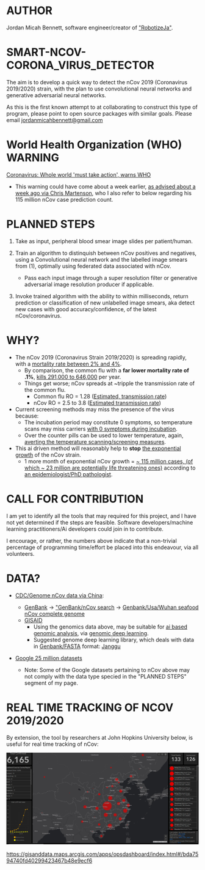 # AUTHOR
Jordan Micah Bennett, software engineer/creator of ["RobotizeJa"](https://github.com/JordanMicahBennett/ROBOTIZE_JA).

# SMART-NCOV-CORONA_VIRUS_DETECTOR
The aim is to develop a quick way to detect the nCov 2019 (Coronavirus 2019/2020) strain, with the plan to use convolutional neural networks and generative adversarial neural networks.

As this is the first known attempt to at collaborating to construct this type of program, please point to open source packages with similar goals. Please email jordanmicahbennett@gmail.com


# World Health Organization (WHO) WARNING
[Coronavirus: Whole world 'must take action', warns WHO](https://www.bbc.com/news/world-asia-china-51299195)    
   * This warning could have come about a week earlier, [as advised about a week ago via Chris Martenson](https://www.youtube.com/watch?v=Nk5P_iRYwTY), who I also refer to below regarding his 115 million nCov case prediction count.




# PLANNED STEPS

1. Take as input, peripheral blood smear image slides per patient/human.

2. Train an algorithm to distinquish between nCov positives and negatives, using a Convolutional neural network and the labelled image smears from (1), optimally using federated data associated with nCov.
    * Pass each input image through a super resolution filter or generative adversarial image resolution producer if applicable.

3. Invoke trained algorithm with the ability to within milliseconds, return prediction or classification of new unlabelled image smears, aka detect new cases with good accuracy/confidence, of the latest nCov/coronavirus.
  


# WHY?

* The nCov 2019 (Coronavirus Strain 2019/2020) is spreading rapidly, with a [mortality rate between 2% and 4%](https://www.worldometers.info/coronavirus/).  
    * By comparison, the common flu with a **far lower mortality rate of .1%**, [kills 291,000 to 646,000](https://www.medicinenet.com/script/main/art.asp?articlekey=208914) per year.
    * Things get worse; nCov spreads at ~tripple the transmission rate of the common flu. 
       * Common flu RO = 1.28 ([Estimated, transmission rate](https://bmcinfectdis.biomedcentral.com/articles/10.1186/1471-2334-14-480))
       * nCov RO = 2.5 to 3.8 ([Estimated transmission rate](https://www.sciencenews.org/article/how-new-wuhan-coronavirus-stacks-up-against-sars-mers))
* Current screening methods may miss the presence of the virus because:
    * The incubation period may constitute 0 symptoms, so temperature scans may miss carriers [with 0 symptoms during incubation](https://www.japantimes.co.jp/news/2020/01/26/asia-pacific/science-health-asia-pacific/fever-china-virus-detection-harder/).
    * Over the counter pills can be used to lower temperature, again, [averting the temperature scanning/screening measures](https://www.dailymail.co.uk/health/article-7924801/Chinese-woman-bragged-cheating-airport-coronavirus-screenings-tracked-France.html).
* This ai driven method will reasonably help to **stop** [the exponential growth](http://www.renewamerica.com/columns/cherry/200126) of the nCov strain. 
    * 1 more month of exponential nCov growth = [~ 115 million cases, (of which ~ 23 million are potentially life threatening ones)](https://www.youtube.com/watch?v=Yq3Y9rmlEQE) according to [an epidemiologist/PhD pathologist](https://en.wikipedia.org/wiki/Christopher_Martenson).
    

# CALL FOR CONTRIBUTION
I am yet to identify all the tools that may required for this project, and I have not yet determined if the steps are feasible. Software developers/machine learning practitioners/Ai developers could join in to contribute.

I encourage, or rather, the numbers above indicate that a non-trivial percentage of programming time/effort be placed into this endeavour, via all volunteers.


# DATA?
* [CDC/Genome nCov data via China](https://www.cdc.gov/coronavirus/2019-ncov/summary.html):
    * [GenBank](https://www.ncbi.nlm.nih.gov/genbank/)  →   ["GenBank/nCov search](https://www.ncbi.nlm.nih.gov/nuccore/?term=nCov) → [Genbank/Usa/Wuhan seafood nCov complete genome](https://www.ncbi.nlm.nih.gov/nuccore/MN985325.1)
    * [GISAID](https://www.gisaid.org/)
         * Using the genomics data above, may be suitable for [ai based genomic analysis](https://genomemedicine.biomedcentral.com/articles/10.1186/s13073-019-0689-8), via [genomic deep learning](https://www.nature.com/articles/s41598-019-53989-3).
         * Suggested genome deep learning library, which deals with data in [Genbank/FASTA](https://www.ncbi.nlm.nih.gov/genbank/) format: [Janggu](https://github.com/BIMSBbioinfo/janggu)
* [Google 25 million datasets](https://datasetsearch.research.google.com)

    * Note: Some of the Google datasets pertaining to nCov above may not comply with the data type specied in the "PLANNED STEPS" segment of my page.


# REAL TIME TRACKING OF NCOV 2019/2020

By extension, the tool by researchers at John Hopkins University below, is useful for real time tracking of nCov:

![Alt Text](https://github.com/JordanMicahBennett/SMART-CORONA_VIRUS_DETECTOR/blob/master/nCov%20tracking.png?raw=true)

https://gisanddata.maps.arcgis.com/apps/opsdashboard/index.html#/bda7594740fd40299423467b48e9ecf6
